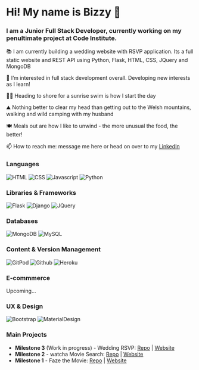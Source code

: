 # Hi! My name is Bizzy 👋

### I am a Junior Full Stack Developer, currently working on my penultimate project at Code Institute. 

📚 I am currently building a wedding website with RSVP application. Its a full static website and REST API using Python, Flask, HTML, CSS, JQuery and MongoDB

👀 I’m interested in full stack development overall. Developing new interests as I learn!

🏊‍♀️ Heading to shore for a sunrise swim is how I start the day

⛰️ Nothing better to clear my head than getting out to the Welsh mountains, walking and wild camping with my husband

🍽️ Meals out are how I like to unwind - the more unusual the food, the better!

📫 How to reach me: message me here or head on over to my [LinkedIn](https://www.linkedin.com/in/bizzyday/)

### **Languages**
![HTML](https://img.shields.io/static/v1?label=HTML&message=5&style=flat&color=E34F26&logo=html5)
![CSS](https://img.shields.io/static/v1?label=CSS&message=3&style=flat&color=1572B6&logo=css3)
![Javascript](https://img.shields.io/static/v1?label=JavaScript&message=ES8&style=flat&color=F7DF1E&logo=JavaScript)
![Python](https://img.shields.io/static/v1?label=Python&message=3&style=flat&color=3776AB&logo=PYTHON)

### **Libraries & Frameworks**
![Flask](https://img.shields.io/static/v1?label=Flask&message=1.1.2&style=flat&color=000000&logo=flask)
![Django](https://img.shields.io/static/v1?label=Django&message=3.0.8&style=flat&color=092E20&logo=django)
![JQuery](https://img.shields.io/static/v1?label=JQuery&message=3.5.1&style=flat&color=0769AD&logo=jquery)

### **Databases**
![MongoDB](https://img.shields.io/static/v1?label=MongoDB&message=4.2.8&style=flat&color=47A248&logo=mongodb)
![MySQL](https://img.shields.io/static/v1?label=MySQL&message=8&style=flat&color=4479A1&logo=mysql)

### **Content & Version Management**
![GitPod](https://img.shields.io/static/v1?label=GitPod&message=🌙&style=flat&color=1AA6E4&logo=gitpod)
![Github](https://img.shields.io/static/v1?label=GitHub&message=🪐&style=flat&color=181717&logo=github)
![Heroku](https://img.shields.io/static/v1?label=Heroku&message=👽&style=flat&color=430098&logo=heroku)

### **E-commmerce**
Upcoming...

### **UX & Design**
![Bootstrap](https://img.shields.io/static/v1?label=Bootstrap&message=🎨&style=flat&color=563D7C&logo=bootstrap)
![MaterialDesign](https://img.shields.io/static/v1?label=MaterialDesign&message=🎨&style=flat&color=757575&logo=material-design)

### **Main Projects**
- **Milestone 3** (Work in progress) - Wedding RSVP: [Repo](https://github.com/bizlett/wedding-rsvp) |  [Website](http://wedding-rsvp-bizzy.herokuapp.com/)
- **Milestone 2** - watcha Movie Search: [Repo](https://github.com/bizlett/watcha-movie-search) | [Website](https://bizlett.github.io/watcha-movie-search/)
- **Milestone 1** - Faze the Movie: [Repo](https://github.com/bizlett/faze-movie) | [Website](https://bizlett.github.io/faze-movie/)

<!---
bizlett/bizlett is a ✨ special ✨ repository because its `README.md` (this file) appears on your GitHub profile.
You can click the Preview link to take a look at your changes.
--->
